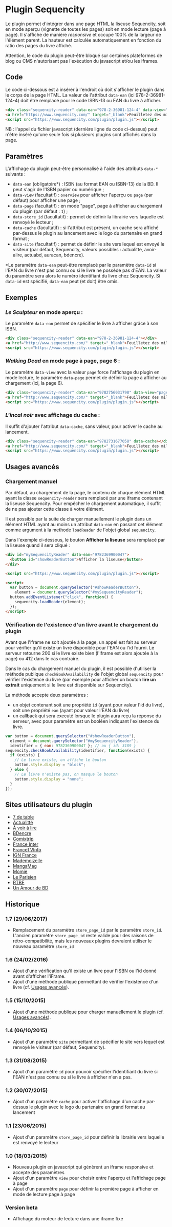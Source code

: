 Plugin Sequencity
=================

Le plugin permet d'intégrer dans une page HTML la liseuse Sequencity, soit en mode aperçu (vignette de toutes les pages) soit en mode lecture (page à page). Il s'affiche de manière *responsive* et occupe 100% de la largeur de l'élément parent. La hauteur est calculée automatiquement en fonction du ratio des pages du livre affiché.

Attention, le code du plugin peut-être bloqué sur certaines plateformes de blog ou CMS n'autorisant pas l'exécution du javascript et/ou les iframes.

## Code

Le code ci-dessous est à insérer à l'endroit où doit s'afficher le plugin dans le corps de la page HTML. La valeur de l'attribut `data-ean` (ici 978-2-36981-124-4) doit être remplacé pour le code ISBN-13 ou EAN du livre à afficher.

```html
<div class="sequencity-reader" data-ean="978-2-36981-124-4" data-view="page"></div>
<a href="https://www.sequencity.com/" target="_blank">Feuilletez des milliers de bandes dessinées gratuitement sur Sequencity</a>
<script src="https://www.sequencity.com/plugin/plugin.js"></script>
```

NB : l'appel du fichier javascript (dernière ligne du code ci-dessus) peut n'être inséré qu'une seule fois si plusieurs plugins sont affichés dans la page.

## Paramètres

L'affichage du plugin peut-être personnalisé à l'aide des attributs `data-*` suivants :

* `data-ean` (obligatoire*) : ISBN (au format EAN ou ISBN-13) de la BD. Il peut s'agir de l'ISBN papier ou numérique ;
* `data-view` (facultatif) : `overview` pour afficher l'aperçu ou `page` (par défaut) pour afficher une page ;
* `data-page` (facultatif) : en mode "page", page à afficher au chargement du plugin (par défaut : `1`) ;
* `data-store_id` (facultatif) : permet de définir la librairie vers laquelle est renvoyé le lecteur ;
* `data-cache` (facultatif) : si l'attribut est présent, un cache sera affiché par-dessus le plugin au lancement avec le logo du partenaire en grand format ;
* `data-site` (facultatif) : permet de définir le site vers lequel est envoyé le visiteur (par défaut, Sequencity, valeurs possibles : actualitte, avoir-alire, actuabd, auracan, bdencre).

*Le paramètre `data-ean` peut-être remplacé par le paramètre `data-id` si l'EAN du livre n'est pas connu ou si le livre ne possède pas d'EAN. La valeur du paramètre sera alors le numéro identifiant du livre chez Sequencity. Si `data-id` est spécifié, `data-ean` peut (et doit) être omis.

## Exemples

### *Le Sculpteur* en mode aperçu :

Le paramètre `data-ean` permet de spécifier le livre à afficher grâce à son ISBN.

```html
<div class="sequencity-reader" data-ean="978-2-36981-124-4"></div>
<a href="http://www.sequencity.com/" target="_blank">Feuilletez des milliers de bandes dessinées gratuitement sur Sequencity</a>
<script src="https://www.sequencity.com/plugin/plugin.js"></script>
```

### *Walking Dead* en mode page à page, page 6 :

Le paramètre `data-view` avec la valeur `page` force l'affichage du plugin en mode lecture, le paramètre `data-page` permet de définir la page à afficher au chargement (ici, la page 6).

```html
<div class="sequencity-reader" data-ean="9782756031798" data-view="page" data-page="6"></div>
<a href="http://www.sequencity.com/" target="_blank">Feuilletez des milliers de bandes dessinées gratuitement sur Sequencity</a>
<script src="https://www.sequencity.com/plugin/plugin.js"></script>
```

### *L'incal noir* avec affichage du cache :

Il suffit d'ajouter l'attribut `data-cache`, sans valeur, pour activer le cache au lancement.

```html
<div class="sequencity-reader" data-ean="9782731677058" data-cache></div>
<a href="http://www.sequencity.com/" target="_blank">Feuilletez des milliers de bandes dessinées gratuitement sur Sequencity</a>
<script src="https://www.sequencity.com/plugin/plugin.js"></script>
```

## Usages avancés

### Chargement manuel

Par défaut, au chargement de la page, le contenu de chaque élément HTML ayant la classe `sequencity-reader` sera remplacé par une iframe contenant la liseuse Sequencity. Pour empêcher le chargement automatique, il suffit de ne pas ajouter cette classe à votre élément.

Il est possible par la suite de charger manuellement le plugin dans un élément HTML ayant au moins un attribut `data-ean` en passant cet élément comme argument à la methode `loadReader` de l'objet global `sequencity`.

Dans l'exemple ci-dessous, le bouton **Afficher la liseuse** sera remplacé par la liseuse quand il sera cliqué :

```html
<div id="mySequencityReader" data-ean="9782369900047">
  <button id="showReaderButton">Afficher la liseuse</button>
</div>

<script src="https://www.sequencity.com/plugin/plugin.js"></script>

<script>
  var button = document.querySelector("#showReaderButton"),
    element = document.querySelector("#mySequencityReader");
  button.addEventListener("click", function() {
    sequencity.loadReader(element);
  });
</script>
```

### Vérification de l'existence d'un livre avant le chargement du plugin

Avant que l'iframe ne soit ajoutée à la page, un appel est fait au serveur pour
vérifier qu'il existe un livre disponible pour l'EAN ou l'id fourni. Le serveur
retourne 200 si le livre existe bien (l'iframe est alors ajoutée à la page) ou
412 dans le cas contraire.

Dans le cas du chargement manuel du plugin, il est possible d'utiliser la
méthode publique `checkBookAvailability` de l'objet global `sequencity` pour
vérifier l'existence du livre (par exemple pour afficher un bouton **lire
un extrait** uniquement si le livre est disponible sur Sequencity).

La méthode accepte deux paramètres :
* un objet contenant soit une propriété `id` (ayant pour valeur l'id du livre),
soit une propriété `ean` (ayant pour valeur l'EAN du livre)
* un callback qui sera executé lorsque le plugin aura reçu la réponse du serveur,
avec pour paramètre est un booléen indiquant l'existence du livre.

```javascript
var button = document.querySelector("#showReaderButton"),
  element = document.querySelector("#mySequencityReader"),
  identifier = { ean: 9782369900047 }; // ou { id: 3189 }
sequencity.checkBookAvailability(identifier, function(exists) {
  if (exists) {
    // Le livre existe, on affiche le bouton
    button.style.display = "block";
  } else {
    // Le livre n'existe pas, on masque le bouton
    button.style.display = "none";
  }
});
```

## Sites utilisateurs du plugin

* [7 de table](https://www.7detable.com/article/bd/les-fondus-de-la-cuisine-devorer-son-frigo-pas-forcement-une-bonne-idee/80)
* [Actualitté](https://www.actualitte.com/article/bande-dessinee/a-boire-et-a-manger-du-pain-sur-la-planche-tome-3-guillaume-long/61741)
* [À voir à lire](http://www.avoir-alire.com/bagdad-inc-la-chronique-bd)
* [BDencre](http://www.bdencre.com/2015/11/18230_detectives-t4-hanna-labourot-lou-delcourt-1495e/)
* [Comixtrip](http://www.comixtrip.fr/bibliotheque/morgane/)
* [France Inter](http://www.franceinter.fr/depeche-la-catharsis-de-luz-contre-la-folie)
* [FranceTVInfo](http://blog.francetvinfo.fr/popup/2015/10/09/decouvrez-les-premieres-planches-du-tome-5-de-saga-le-space-opera-le-plus-cingle-de-la-bd.html)
* [IGN France](http://fr.ign.com/comics-mangas/24831/feature/museum-un-thriller-aussi-classique-quefficace-critique-manga)
* [Mademoizelle](http://www.madmoizelle.com/california-dreamin-penelope-bagieu-concours-419315)
* [MangaMag](http://www.mangamag.fr/chroniques/chroniques-manga/seven-deadly-sins-tome-10/)
* [Momie](http://www.momie.fr/pr114955/les-beaux-etes-tome-1-cap-au-sud)
* [Le Parisien](http://bd.blog.leparisien.fr/archive/2016/01/10/l-emballante-chevauchee-romaine-de-gloria-victis-16338.html)
* [RTBF](http://www.rtbf.be/culture/bande-dessinee/detail_desseins?id=9114129)
* [Un Amour de BD](http://www.unamourdebd.fr/2015/12/la-poudre-descampette-recit-complet/)

## Historique

### 1.7 (29/06/2017)

* Remplacement du paramètre `store_page_id` par le paramètre `store_id`. L'ancien paramètre `store_page_id` reste valide pour des raisons de rétro-compatibilité, mais les nouveaux plugins devraient utiliser le nouveau paramètre `store_id`

### 1.6 (24/02/2016)

* Ajout d'une vérification qu'il existe un livre pour l'ISBN ou l'id donné avant d'afficher l'iFrame.
* Ajout d'une méthode publique permettant de vérifier l'existence d'un livre (cf. [Usages avancés](#usages-avancés)).

### 1.5 (15/10/2015)

* Ajout d'une méthode publique pour charger manuellement le plugin (cf. [Usages avancés](#usages-avancés)).

### 1.4 (06/10/2015)

* Ajout d'un paramètre `site` permettant de spécifier le site vers lequel est renvoyé le visiteur (par défaut, Sequencity).

### 1.3 (31/08/2015)

* Ajout d'un paramètre `id` pour pouvoir spécifier l'identifiant du livre si l'EAN n'est pas connu ou si le livre à afficher n'en a pas.

### 1.2 (30/07/2015)

* Ajout d'un paramètre `cache` pour activer l'affichage d'un cache par-dessus le plugin avec le logo du partenaire en grand format au lancement

### 1.1 (23/06/2015)

* Ajout d'un paramètre `store_page_id` pour définir la librairie vers laquelle est renvoyé le lecteur

### 1.0 (18/03/2015)

* Nouveau plugin en javascript qui génèrent un iframe responsive et accepte des paramètres
* Ajout d'un paramètre `view` pour choisir entre l'aperçu et l'affichage page à page
* Ajout d'un paramètre `page` pour définir la première page à afficher en mode de lecture page à page

### Version beta

* Affichage du moteur de lecture dans une iframe fixe
